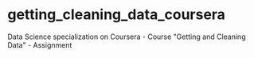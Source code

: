# getting_cleaning_data_coursera
Data Science specialization on Coursera - Course "Getting and Cleaning Data" - Assignment
